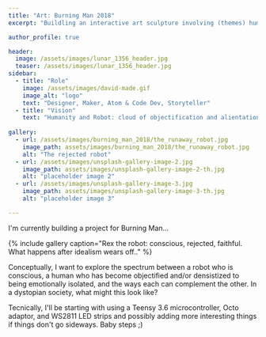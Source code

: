 ```yaml
---
title: "Art: Burning Man 2018"
excerpt: "Buildling an interactive art sculpture involving (themes) humanity, alienation (tech) full-stack JS + hardware."

author_profile: true

header:
  image: /assets/images/lunar_1356_header.jpg
  teaser: /assets/images/lunar_1356_header.jpg
sidebar:
  - title: "Role"
    image: /assets/images/david-made.gif
    image_alt: "logo"
    text: "Designer, Maker, Atom & Code Dev, Storyteller"
  - title: "Vision"
    text: "Humanity and Robot: cloud of objectification and alientation."
   
gallery:
  - url: /assets/images/burning_man_2018/the_runaway_robot.jpg
    image_path: assets/images/burning_man_2018/the_runaway_robot.jpg
    alt: "The rejected robot"
  - url: /assets/images/unsplash-gallery-image-2.jpg
    image_path: assets/images/unsplash-gallery-image-2-th.jpg
    alt: "placeholder image 2"
  - url: /assets/images/unsplash-gallery-image-3.jpg
    image_path: assets/images/unsplash-gallery-image-3-th.jpg
    alt: "placeholder image 3"

---
```


I'm currently building a project for Burning Man...

{% include gallery caption="Rex the robot: conscious, rejected, faithful. What happens after idealism wears off.." %}

Conceptually, I want to explore the spectrum between a robot who is conscious, a human who has become objectified and/or densistized to being emotionally isolated, and the ways each can complement the other. In a dystopian society, what might this look like?

Tecnically, I'll be starting with using a Teensy 3.6 microcontroller, Octo adaptor, and WS2811 LED strips and possibly adding more interesting things if things don't go sideways. Baby steps ;)